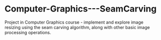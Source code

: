 # Computer-Graphics---SeamCarving
Project in Computer Graphics course -  implement and explore image resizing using the seam carving algorithm, along with other basic image processing operations.
